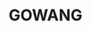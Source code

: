 ---
lastmod: '2025-04-06T06:05:20+00:00'
latitude: -31.42598894
layout: suburb
longitude: 149.0743258
postcode: '2357'
state: NSW
title: GOWANG
url: /nsw/gowang/
---